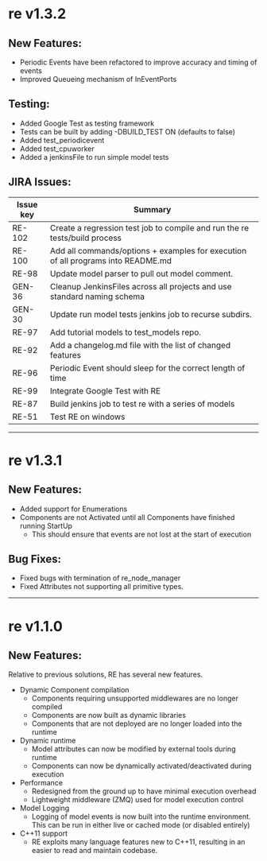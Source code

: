 # re v1.3.2

## New Features:
* Periodic Events have been refactored to improve accuracy and timing of events
* Improved Queueing mechanism of InEventPorts

## Testing:
* Added Google Test as testing framework
* Tests can be built by adding -DBUILD_TEST ON (defaults to false)
* Added test_periodicevent
* Added test_cpuworker
* Added a jenkinsFile to run simple model tests

## JIRA Issues:
|	Issue key	|	Summary	|
|	---	|	---	|
|	RE-102	|	Create a regression test job to compile and run the re tests/build process	|
|	RE-100	|	Add all commands/options + examples for execution of all programs into README.md	|
|	RE-98	|	Update model parser to pull out model comment.	|
|	GEN-36	|	Cleanup JenkinsFiles across all projects and use standard naming schema	|
|	GEN-30	|	Update run model tests jenkins job to recurse subdirs.	|
|	RE-97	|	Add tutorial models to test_models repo.	|
|	RE-92	|	Add a changelog.md file with the list of changed features	|
|	RE-96	|	Periodic Event should sleep for the correct length of time	|
|	RE-99	|	Integrate Google Test with RE	|
|	RE-87	|	Build jenkins job to test re with a series of models	|
|	RE-51	|	Test RE on windows	|

---

# re v1.3.1

## New Features:
* Added support for Enumerations
* Components are not Activated until all Components have finished running StartUp
  * This should ensure that events are not lost at the start of execution

## Bug Fixes:
* Fixed bugs with termination of re_node_manager
* Fixed Attributes not supporting all primitive types.

---

# re v1.1.0

## New Features:
Relative to previous solutions, RE has several new features.
* Dynamic Component compilation
    * Components requiring unsupported middlewares are no longer compiled
    * Components are now built as dynamic libraries
    * Components that are not deployed are no longer loaded into the runtime
* Dynamic runtime
    * Model attributes can now be modified by external tools during runtime
    * Components can now be dynamically activated/deactivated during execution
* Performance
    * Redesigned from the ground up to have minimal execution overhead
    * Lightweight middleware (ZMQ) used for model execution control
* Model Logging
    * Logging of model events is now built into the runtime environment. This can be run in either live or cached mode (or disabled entirely)
* C++11 support
    * RE exploits many language features new to C++11, resulting in an easier to read and maintain codebase.